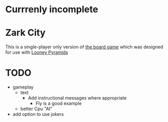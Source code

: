 # Currrenly incomplete

# Zark City

This is a single-player only version of [the board game](http://www.looneylabs.com/rules/zark-city) which was designed for use with [Looney Pyramids](http://www.looneylabs.com/looney-pyramids)

# TODO
* gameplay
  * text
    * Add instructional messages where appropriate
      * Fly is a good example
  * better Cpu "AI"
* add option to use jokers
